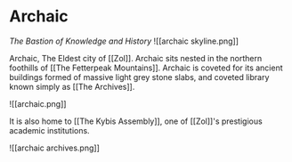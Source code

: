 # Archaic
*The Bastion of Knowledge and History*
![[archaic skyline.png]]

Archaic, The Eldest city of [[Zol]]. Archaic sits nested in the northern foothills of [[The Fetterpeak Mountains]]. Archaic is coveted for its ancient buildings formed of massive light grey stone slabs, and coveted library known simply as [[The Archives]].

![[archaic.png]]

It is also home to [[The Kybis Assembly]], one of [[Zol]]'s prestigious academic institutions.

![[archaic archives.png]]